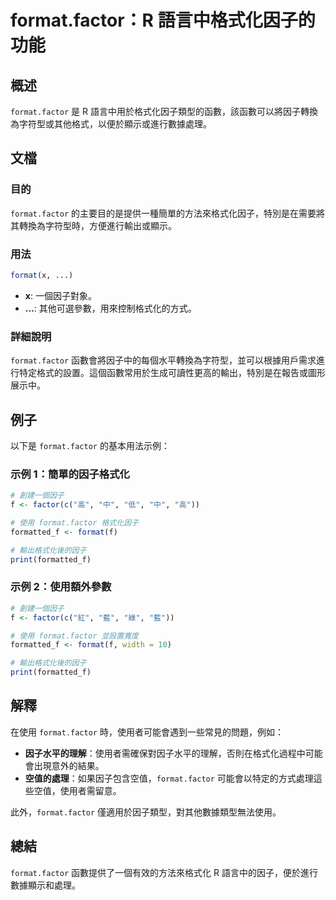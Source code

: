 <!--
Meta Description: # format.factor：R 語言中格式化因子的功能 ## 概述 `format.factor` 是 R 語言中用於格式化因子類型的函數，該函數可以將因子轉換為字符型或其他格式，以便於顯示或進行數據處理。 ## 文檔 ### 目的 `format.factor` 的主要目的是提供一種簡單的方法...
Meta Keywords: format, factor, formatted_f, 創建一個因子, 輸出格式化後的因子
-->

# format.factor：R 語言中格式化因子的功能

## 概述
`format.factor` 是 R 語言中用於格式化因子類型的函數，該函數可以將因子轉換為字符型或其他格式，以便於顯示或進行數據處理。

## 文檔
### 目的
`format.factor` 的主要目的是提供一種簡單的方法來格式化因子，特別是在需要將其轉換為字符型時，方便進行輸出或顯示。

### 用法
```R
format(x, ...)
```
- **x**: 一個因子對象。
- **...**: 其他可選參數，用來控制格式化的方式。

### 詳細說明
`format.factor` 函數會將因子中的每個水平轉換為字符型，並可以根據用戶需求進行特定格式的設置。這個函數常用於生成可讀性更高的輸出，特別是在報告或圖形展示中。

## 例子
以下是 `format.factor` 的基本用法示例：

### 示例 1：簡單的因子格式化
```R
# 創建一個因子
f <- factor(c("高", "中", "低", "中", "高"))

# 使用 format.factor 格式化因子
formatted_f <- format(f)

# 輸出格式化後的因子
print(formatted_f)
```

### 示例 2：使用額外參數
```R
# 創建一個因子
f <- factor(c("紅", "藍", "綠", "藍"))

# 使用 format.factor 並設置寬度
formatted_f <- format(f, width = 10)

# 輸出格式化後的因子
print(formatted_f)
```

## 解釋
在使用 `format.factor` 時，使用者可能會遇到一些常見的問題，例如：
- **因子水平的理解**：使用者需確保對因子水平的理解，否則在格式化過程中可能會出現意外的結果。
- **空值的處理**：如果因子包含空值，`format.factor` 可能會以特定的方式處理這些空值，使用者需留意。

此外，`format.factor` 僅適用於因子類型，對其他數據類型無法使用。

## 總結
`format.factor` 函數提供了一個有效的方法來格式化 R 語言中的因子，便於進行數據顯示和處理。